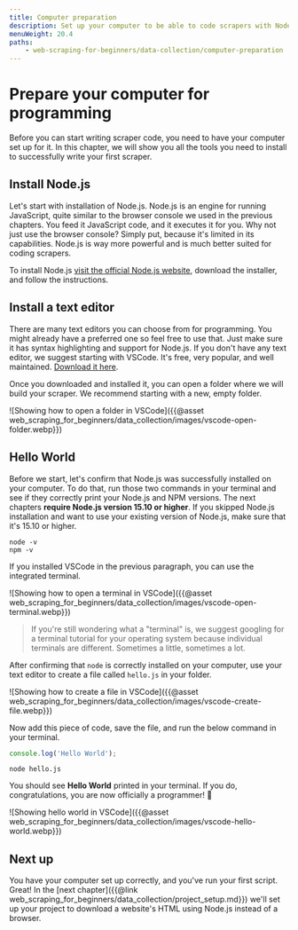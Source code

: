 ```yaml
---
title: Computer preparation
description: Set up your computer to be able to code scrapers with Node.js and JavaScript. Download Node.js and NPM and run a Hello World script.
menuWeight: 20.4
paths:
    - web-scraping-for-beginners/data-collection/computer-preparation
---
```


# [](#prepare) Prepare your computer for programming

Before you can start writing scraper code, you need to have your computer set up for it. In this chapter, we will show you all the tools you need to install to successfully write your first scraper.

## [](#install-node) Install Node.js

Let's start with installation of Node.js. Node.js is an engine for running JavaScript, quite similar to the browser console we used in the previous chapters. You feed it JavaScript code, and it executes it for you. Why not just use the browser console? Simply put, because it's limited in its capabilities. Node.js is way more powerful and is much better suited for coding scrapers.

To install Node.js <a href="https://nodejs.org/en/download/" target="_blank">visit the official Node.js website</a>, download the installer, and follow the instructions.

## [](#install-editor) Install a text editor

There are many text editors you can choose from for programming. You might already have a preferred one so feel free to use that. Just make sure it has syntax highlighting and support for Node.js. If you don't have any text editor, we suggest starting with VSCode. It's free, very popular, and well maintained. <a href="https://code.visualstudio.com/download" target="_blank">Download it here</a>.

Once you downloaded and installed it, you can open a folder where we will build your scraper. We recommend starting with a new, empty folder.

![Showing how to open a folder in VSCode]({{@asset web_scraping_for_beginners/data_collection/images/vscode-open-folder.webp}})

## [](#hello-world) Hello World

Before we start, let's confirm that Node.js was successfully installed on your computer. To do that, run those two commands in your terminal and see if they correctly print your Node.js and NPM versions. The next chapters **require Node.js version 15.10 or higher**. If you skipped Node.js installation and want to use your existing version of Node.js, make sure that it's 15.10 or higher.

```shell
node -v
npm -v
```

If you installed VSCode in the previous paragraph, you can use the integrated terminal.

![Showing how to open a terminal in VSCode]({{@asset web_scraping_for_beginners/data_collection/images/vscode-open-terminal.webp}})

> If you're still wondering what a "terminal" is, we suggest googling for a terminal tutorial for your operating system because individual terminals are different. Sometimes a little, sometimes a lot.

After confirming that `node` is correctly installed on your computer, use your text editor to create a file called `hello.js` in your folder.

![Showing how to create a file in VSCode]({{@asset web_scraping_for_beginners/data_collection/images/vscode-create-file.webp}})

Now add this piece of code, save the file, and run the below command in your terminal.

```js
console.log('Hello World');
```

```shell
node hello.js
```

You should see **Hello World** printed in your terminal. If you do, congratulations, you are now officially a programmer! 🚀

![Showing hello world in VSCode]({{@asset web_scraping_for_beginners/data_collection/images/vscode-hello-world.webp}})

## [](#next) Next up

You have your computer set up correctly, and you've run your first script. Great! In the [next chapter]({{@link web_scraping_for_beginners/data_collection/project_setup.md}}) we'll set up your project to download a website's HTML using Node.js instead of a browser.

